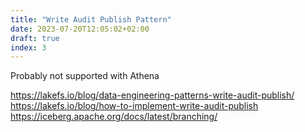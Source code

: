 ```yaml
---
title: "Write Audit Publish Pattern"
date: 2023-07-20T12:05:02+02:00
draft: true
index: 3
---
```


Probably not supported with Athena

https://lakefs.io/blog/data-engineering-patterns-write-audit-publish/
https://lakefs.io/blog/how-to-implement-write-audit-publish
https://iceberg.apache.org/docs/latest/branching/